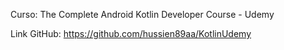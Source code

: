 Curso: The Complete Android Kotlin Developer Course - Udemy

Link GitHub: https://github.com/hussien89aa/KotlinUdemy
